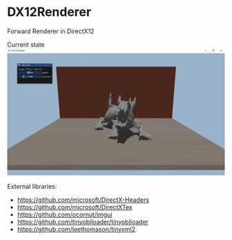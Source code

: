 # DX12Renderer

Forward Renderer in DirectX12 

Current state
![alt text](imgs/current_version.PNG)

External libraries:
- https://github.com/microsoft/DirectX-Headers
- https://github.com/microsoft/DirectXTex
- https://github.com/ocornut/imgui
- https://github.com/tinyobjloader/tinyobjloader
- https://github.com/leethomason/tinyxml2